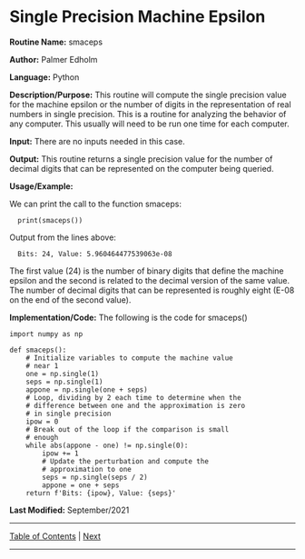 # Single Precision Machine Epsilon

**Routine Name:**           smaceps

**Author:** Palmer Edholm

**Language:** Python

**Description/Purpose:** This routine will compute the single precision value for the machine epsilon or the number of digits
in the representation of real numbers in single precision. This is a routine for analyzing the behavior of any computer. This
usually will need to be run one time for each computer.

**Input:** There are no inputs needed in this case.

**Output:** This routine returns a single precision value for the number of decimal digits that can be represented on the
computer being queried.

**Usage/Example:**

We can print the call to the function smaceps:

      print(smaceps())

Output from the lines above:

      Bits: 24, Value: 5.960464477539063e-08

The first value (24) is the number of binary digits that define the machine epsilon and the second is related to the
decimal version of the same value. The number of decimal digits that can be represented is roughly eight (E-08 on the
end of the second value).

**Implementation/Code:** The following is the code for smaceps()
```
import numpy as np

def smaceps():
    # Initialize variables to compute the machine value
    # near 1
    one = np.single(1)
    seps = np.single(1)
    appone = np.single(one + seps)
    # Loop, dividing by 2 each time to determine when the
    # difference between one and the approximation is zero
    # in single precision
    ipow = 0
    # Break out of the loop if the comparison is small
    # enough
    while abs(appone - one) != np.single(0):
        ipow += 1
        # Update the perturbation and compute the
        # approximation to one
        seps = np.single(seps / 2)
        appone = one + seps
    return f'Bits: {ipow}, Value: {seps}'
```
**Last Modified:** September/2021
<hr>

[Table of Contents](toc/manual_toc.md)
| [Next](dmaceps.md)

<hr>
